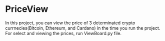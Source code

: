 # PriceView
In this project, you can view the price of 3 determinated crypto currnecies(Bitcoin, Ethereum, and Cardano) in the time you run the project. For select 
and viewing the prices, run ViewBoard.py file.
